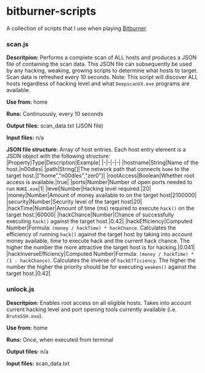 # bitburner-scripts

A collection of scripts that I use when playing [Bitburner](https://store.steampowered.com/app/1812820/Bitburner/).

### scan.js
**Descritpion:** Performs a complete scan of ALL hosts and produces a JSON file of containing the scan data. This JSON file can  subsequently be used by any hacking, weaking, growing scripts to determine what hosts to target. Scan data is refreshed every 10 seconds.
Note: This script will discover ALL hosts regardless of hacking level and what `DeepscanVX.exe` programs are available.

**Use from:** home

**Runs:** Continuously, every 10 seconds

**Output files:** scan_data.txt (JSON file)

**Input files:** n/a

**JSON file structure:** Array of host entries.
Each host entry element is a JSON object with the following structure:
|Property|Type|Description|Example|
|-|-|-|-|
|hostname|String|Name of the host.|n00dles|
|path|String[]|The network path that connects `home` to the target host.|["home","n00dles","zer0"]|
|rootAccess|Boolean|Whether root access is available.|true|
|ports|Number|Number of open ports needed to run `NUKE.exe`|1|
|level|Number|Hacking level required.|20|
|money|Number|Amount of money available to on the target host|2100000|
|security|Number|Security level of the target host|20|
|hackTime|Number|Amount of time (ms) required to execute `hack()` on the target host.|60000|
|hackChance|Number|Chance of successfully executing `hack()` against the target host.|0.42|
|hackEfficiency|Computed Number|Formula: `(money / hackTime) * hackChance`. Calculates the efficiency of running `hack()` against the target host by taking into account money available, time to execute hack and the current hack chance. The higher the number the more attractive the target host is for hacking.|0.041|
|hackInverseEfficiency|Computed Number|Formula: `(money / hackTime) * (1 - hackChance)`. Calculates the inverse of `hackEfficiency`. The higher the number the higher the priority should be for executing `weaken()` against the target host.|0.42|

### unlock.js
**Descritpion:** Enables root access on all eligible hosts. Takes into account current hacking level and port opening tools currently available (i.e. `BruteSSH.exe`).

**Use from:** home

**Runs:** Once, when executed from terminal

**Output files:** n/a

**Input files:** scan_data.txt